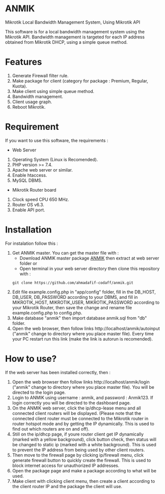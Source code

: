 # ANMIK
Mikrotik Local Bandwidth Management System, Using Mikrotik API

This software is for a local bandwidth management system using the Mikrotik API. Bandwidth management is targeted for each IP address obtained from Mikrotik DHCP, using a simple queue method.

# Features
1. Generate Firewall filter rule.
2. Make package for client (category for package : Premium, Regular, Kuota).
3. Make client using simple queue method.
4. Bandwidth management.
5. Client usage graph.
6. Reboot Mikrotik.

# Requirement
If you want to use this software, the requirements :
- Web Server
1. Operating System (Linux is Recomended).
2. PHP version >= 7.4.
3. Apache web server or similar.
4. Enable htaccess.
5. MySQL DBMS.
- Mikrotik Router board
1. Clock speed CPU 650 MHz.
2. Router OS v6.3.
3. Enable API port.

# Installation
For instalation follow this :
1. Get ANMIK master. You can get the master file with :
   - Download ANMIK master package [ANMIK](https://github.com/ahmadafif-codaff/anmik/archive/refs/heads/master.zip) then extract at web server folder or
   - Open terminal in your web server directory then clone this repository with :
   ```shel
   git clone https://github.com/ahmadafif-codaff/anmik.git
   ```
2. Edit file example.config.php in "app/config" folder, fill in the DB_HOST, DB_USER, DB_PASSWORD according to your DBMS, and fill in MIKROTIK_HOST, MIKROTIK_USER, MIKROTIK_PASSWORD according to your Mikrotik Router, then save the change and rename file example.config.php to config.php.
3. Make database "anmik" then import database anmik.sql from "db" folder.
4. Open the web browser, then follow links http://localhost/anmik/autoinput ("anmik" change to directory where you place master file). Every time your PC restart run this link (make the link is autorun is recomended).

# How to use?
If the web server has been installed correctly, then :
1. Open the web browser then follow links http://localhost/anmik/login ("anmik" change to directory where you place master file). You will be directed to the login page.
2. Login to ANMIK using username : anmik, and password : Anmik123. If login correctly you will be directed to the dashboard page.
3. On the ANMIK web server, click the ip/dhcp-lease menu and all connected client routers will be displayed. (Please note that the connected client router must be connected to the Mikrotik router in router hotspot mode and by getting the IP dynamically. This is used to find out which routers are on and off).
4. Still on the ip/dhcp page, if youre router client get IP dynamically (marked with a yellow background), click button check, then status will be changed to static ip (marked with a white background). This is used to prevent the IP address from being used by other client routers.
5. Then move to the firewall page by clicking ip/firewall menu, click generate firewall button to quickly create the firewall. This is used to block internet access for unauthorized IP addresses.
6. Open the package page and make a package according to what will be used.
7. Make client with clicking client menu, then create a client according to the client router IP and the package the client will use.



